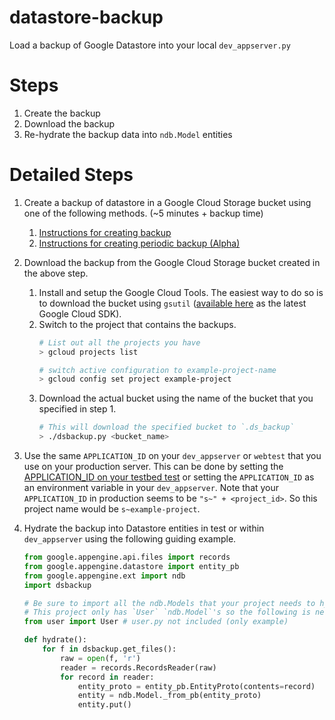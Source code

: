 # datastore-backup
Load a backup of Google Datastore into your local `dev_appserver.py`

# Steps

1. Create the backup
2. Download the backup
3. Re-hydrate the backup data into `ndb.Model` entities

# Detailed Steps
1. Create a backup of datastore in a Google Cloud Storage bucket using one of
the following methods. (~5 minutes + backup time)
   1. [Instructions for creating backup](https://cloud.google.com/appengine/docs/standard/python/console/datastore-backing-up-restoring)
   2. [Instructions for creating periodic backup (Alpha)](https://cloud.google.com/appengine/articles/scheduled_backups)

2. Download the backup from the Google Cloud Storage bucket created in the above step.
   1. Install and setup the Google Cloud Tools. The easiest
      way to do so is to download the bucket using `gsutil` ([available here](https://cloud.google.com/sdk/docs/)
      as the latest Google Cloud SDK).
   2. Switch to the project that contains the backups.
      ```bash
      # List out all the projects you have
      > gcloud projects list

      # switch active configuration to example-project-name
      > gcloud config set project example-project
      ```
   3. Download the actual bucket using the name of the bucket that you specified
      in step 1.
      ```bash
      # This will download the specified bucket to `.ds_backup`
      > ./dsbackup.py <bucket_name>
      ```

3. Use the same `APPLICATION_ID` on your `dev_appserver` or `webtest` that you
   use on your production server. This can be done by setting the
   [APPLICATION_ID on your testbed test](https://cloud.google.com/appengine/docs/standard/python/refdocs/google.appengine.ext.testbed) or setting the `APPLICATION_ID` as an environment variable in your
   `dev_appserver`. Note that your `APPLICATION_ID` in production seems to be
   `"s~" + <project_id>`. So this project name would be `s~example-project`.

4. Hydrate the backup into Datastore entities in test or within
   `dev_appserver` using the following guiding example.

   ```python
   from google.appengine.api.files import records
   from google.appengine.datastore import entity_pb
   from google.appengine.ext import ndb
   import dsbackup

   # Be sure to import all the ndb.Models that your project needs to hydrate!
   # This project only has `User` `ndb.Model`'s so the following is needed:
   from user import User # user.py not included (only example)

   def hydrate():
       for f in dsbackup.get_files():
           raw = open(f, 'r')
           reader = records.RecordsReader(raw)
           for record in reader:
               entity_proto = entity_pb.EntityProto(contents=record)
               entity = ndb.Model._from_pb(entity_proto)
               entity.put()
   ```
